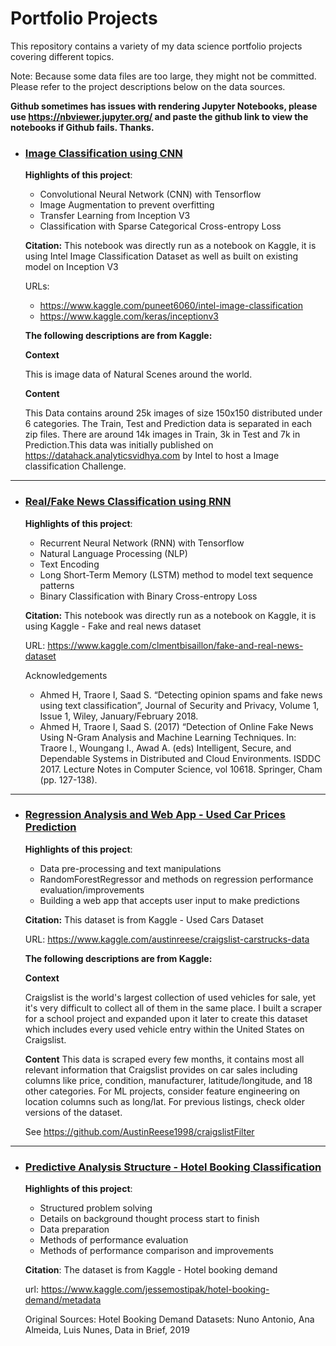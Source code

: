 # Portfolio Projects
This repository contains a variety of my data science portfolio projects covering different topics.

Note: Because some data files are too large, they might not be committed. Please refer to the project descriptions below on the data sources.

**Github sometimes has issues with rendering Jupyter Notebooks, please use https://nbviewer.jupyter.org/ and paste the github link to view the notebooks if Github fails. Thanks.**

- ### [Image Classification using CNN](https://github.com/tonyychen/Projects/blob/master/Portfolio%20Projects/CNN%20Classification.ipynb)

	**Highlights of this project**:
	- Convolutional Neural Network (CNN) with Tensorflow
	- Image Augmentation to prevent overfitting
	- Transfer Learning from Inception V3
	- Classification with Sparse Categorical Cross-entropy Loss

	**Citation:**
	This notebook was directly run as a notebook on Kaggle, it is using Intel Image Classification Dataset as well as built on existing model on Inception V3
	
	URLs:
	- https://www.kaggle.com/puneet6060/intel-image-classification
	- https://www.kaggle.com/keras/inceptionv3
	
	**The following descriptions are from Kaggle:**
	
	**Context**
	
	This is image data of Natural Scenes around the world.
	
	**Content**
	
	This Data contains around 25k images of size 150x150 distributed under 6 categories. The Train, Test and Prediction data is separated in each zip files. There are around 14k images in Train, 3k in Test and 7k in Prediction.This data was initially published on https://datahack.analyticsvidhya.com by Intel to host a Image classification Challenge.
	
	
---

- ### [Real/Fake News Classification using RNN](https://github.com/tonyychen/Projects/blob/master/Portfolio%20Projects/Anomaly%20Detection%20using%20RNN.ipynb)

	**Highlights of this project**:
	- Recurrent Neural Network (RNN) with Tensorflow
	- Natural Language Processing (NLP)
	- Text Encoding
	- Long Short-Term Memory (LSTM) method to model text sequence patterns
	- Binary Classification with Binary Cross-entropy Loss

	**Citation:**
	This notebook was directly run as a notebook on Kaggle, it is using Kaggle - Fake and real news dataset
	
	URL: https://www.kaggle.com/clmentbisaillon/fake-and-real-news-dataset
	
	Acknowledgements
	- Ahmed H, Traore I, Saad S. “Detecting opinion spams and fake news using text classification”, Journal of Security and Privacy, Volume 1, Issue 1, Wiley, January/February 2018.
	- Ahmed H, Traore I, Saad S. (2017) “Detection of Online Fake News Using N-Gram Analysis and Machine Learning Techniques. In: Traore I., Woungang I., Awad A. (eds) Intelligent, Secure, and Dependable Systems in Distributed and Cloud Environments. ISDDC 2017. Lecture Notes in Computer Science, vol 10618. Springer, Cham (pp. 127-138).
	
---

- ### [Regression Analysis and Web App - Used Car Prices Prediction](https://github.com/tonyychen/Projects/tree/master/Portfolio%20Projects/Regression%20Analysis%20and%20Web%20App%20-%20Used%20Car%20Prices%20Prediction)

	**Highlights of this project**:
	- Data pre-processing and text manipulations
	- RandomForestRegressor and methods on regression performance evaluation/improvements
	- Building a web app that accepts user input to make predictions
	
    
	**Citation:**
	This dataset is from Kaggle - Used Cars Dataset
	
	URL: https://www.kaggle.com/austinreese/craigslist-carstrucks-data
	
	**The following descriptions are from Kaggle:**
    	
	**Context**
	
	Craigslist is the world's largest collection of used vehicles for sale, yet it's very difficult to collect all of them in the same place. I built a scraper for a school project and expanded upon it later to create this dataset which includes every used vehicle entry within the United States on Craigslist.
	
	**Content**
	This data is scraped every few months, it contains most all relevant information that Craigslist provides on car sales including columns like price, condition, manufacturer, latitude/longitude, and 18 other categories. For ML projects, consider feature engineering on location columns such as long/lat. For previous listings, check older versions of the dataset.

	See https://github.com/AustinReese1998/craigslistFilter
    
---

- ### [Predictive Analysis Structure - Hotel Booking Classification](https://github.com/tonyychen/Projects/blob/master/Portfolio%20Projects/Predictive%20Analysis%20Structure%20-%20Hotel%20Booking%20Classification/Predictive%20Analysis%20Structure%20-%20Hotel%20Booking%20Classification.ipynb)

	**Highlights of this project**:
	- Structured problem solving
	- Details on background thought process start to finish
	- Data preparation
	- Methods of performance evaluation
	- Methods of performance comparison and improvements
    	
	**Citation**:
	The dataset is from Kaggle - Hotel booking demand
	
	url: https://www.kaggle.com/jessemostipak/hotel-booking-demand/metadata
	
	Original Sources: Hotel Booking Demand Datasets: Nuno Antonio, Ana Almeida, Luis Nunes, Data in Brief, 2019



		
		
